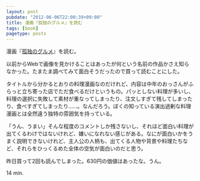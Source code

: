 ```yaml
---
layout: post
pubdate: "2012-06-06T22:00:39+09:00"
title: 漫画『孤独のグルメ』を読む
tags: [book]
pagetype: posts
---
```

漫画『[孤独のグルメ](http://amazon.jp/o/ASIN/459402856X/bouzuya-22)』を読む。

以前からWebで画像を見かけることはあったが何という名前の作品かさえ知らなかった。たまたま調べてみて面白そうだったので買って読むことにした。

タイトルから分かるとおりの料理漫画なのだけれど、内容は中年のおっさんがふらっと立ち寄った店でただ食べるだけというもの。パッとしない料理が多いし、料理の選択に失敗して素材が重なってしまったり、注文しすぎて残してしまったり、食べすぎてしまったり……。なんだろう。ぼくの知っている演出過剰な料理漫画とは全然違う独特の雰囲気を持っている。

「うん、うまい」そんな程度のコメントしか残さないし、それほど面白い料理が出てくるわけではないけれど、嫌いになれない感じがある。なにが面白いかをうまく説明できないけれど、主人公の人柄も、出てくる人物や背景や料理たちなど、それらをひっくるめた全体の空気が面白いのだと思う。

昨日買って2回も読んでしまった。630円の価値はあったな。うん。

14 min.
